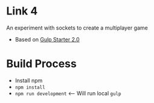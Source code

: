 # Link 4

An experiment with sockets to create a multiplayer game

* Based on [Gulp Starter 2.0](https://github.com/greypants/gulp-starter/tree/2.0)

# Build Process
* Install npm
* ``npm install``
* ``npm run development`` <-- Will run local ``gulp``
